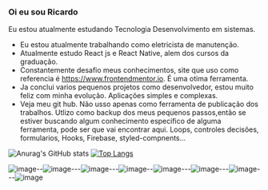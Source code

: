 ### Oi eu sou Ricardo
Eu estou atualmente estudando Tecnologia Desenvolvimento em sistemas. 
-  Eu estou atualmente trabalhando como eletricista de manutenção.
-  Atualmente estudo React js e React Native, alem dos cursos da graduação.
-  Constantemente desafio meus conhecimentos, site que uso como referencia é https://www.frontendmentor.io. É uma otima ferramenta.
-  Ja conclui varios pequenos projetos como desenvolvedor, estou muito feliz com minha evolução. Aplicações simples e complexas.
-  Veja   meu git hub. Não  usso apenas como ferramenta de publicação dos trabalhos. Utlizo como backup dos meus pequenos passos,então se estiver
buscando algum conhecimento especifico de alguma ferramenta, pode ser que vai encontrar aqui. Loops, controles decisões, formularios, Hooks, Firebase, styled-compnents...


![Anurag's GitHub stats](https://github-readme-stats.vercel.app/api?username=kenjimaeda54&show_icons=true&theme=dark)
[![Top Langs](https://github-readme-stats.vercel.app/api/top-langs/?username=kenjimaeda54)](https://github.com/kenjimaeda54/github-readme-stats)

![image](https://img.shields.io/badge/JavaScript-F7DF1E?style=for-the-badge&logo=javascript&logoColor=black)--![image](https://img.shields.io/badge/React-20232A?style=for-the-badge&logo=react&logoColor=61DAFB)---![image](https://img.shields.io/badge/React_Native-20232A?style=for-the-badge&logo=react&logoColor=61DAFB)---![image](https://img.shields.io/badge/Redux-593D88?style=for-the-badge&logo=redux&logoColor=white)--![image](https://img.shields.io/badge/React_Router-CA4245?style=for-the-badge&logo=react-router&logoColor=white)---![image](https://img.shields.io/badge/firebase-ffca28?style=for-the-badge&logo=firebase&logoColor=white)---![image](https://img.shields.io/badge/CSS3-1572B6?style=for-the-badge&logo=css3&logoColor=white)---![image](https://img.shields.io/badge/HTML5-E34F26?style=for-the-badge&logo=html5&logoColor=white)
 
